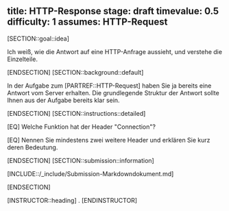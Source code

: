 title: HTTP-Response
stage: draft
timevalue: 0.5
difficulty: 1
assumes: HTTP-Request
---
[SECTION::goal::idea]

Ich weiß, wie die Antwort auf eine HTTP-Anfrage aussieht, und verstehe die Einzelteile.

[ENDSECTION]
[SECTION::background::default]

In der Aufgabe zum [PARTREF::HTTP-Request] haben Sie ja bereits eine Antwort vom Server erhalten.
Die grundlegende Struktur der Antwort sollte Ihnen aus der Aufgabe bereits klar sein.

[ENDSECTION]
[SECTION::instructions::detailed]

[EQ] Welche Funktion hat der Header "Connection"?

[EQ] Nennen Sie mindestens zwei weitere Header und erklären Sie kurz deren Bedeutung. 

[ENDSECTION]
[SECTION::submission::information]

[INCLUDE::/_include/Submission-Markdowndokument.md]

[ENDSECTION]

[INSTRUCTOR::heading]
.
[ENDINSTRUCTOR]
